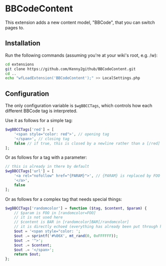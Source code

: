 # BBCodeContent

This extension adds a new content model, "BBCode", that you can switch pages to.

## Installation

Run the following commands (assuming you're at your wiki's root, e.g. /w):
```bash
cd extensions
git clone https://github.com/Kenny2github/BBCodeContent.git
cd ..
echo "wfLoadExtension('BBCodeContent');" >> LocalSettings.php
```

## Configuration
The only configuration variable is `$wgBBCCTags`, which controls how each different BBCode tag is interpreted.

Use it as follows for a simple tag:
```php
$wgBBCCTags['red'] = [
	'<span style="color: red">', // opening tag
	'</span>', // closing tag
	false // if true, this is closed by a newline rather than a [/red]
];
```
Or as follows for a tag with a parameter:
```php
// this is already in there by default
$wgBBCCTags['url'] = [
	'<a rel="nofollow" href="{PARAM}">', // {PARAM} is replaced by FOO in [url=FOO]
	'</a>',
	false
];
```
Or as follows for a complex tag that needs special things:
```php
$wgBBCCTags['randomcolor'] = function ($tag, $content, $param) {
	// $param is FOO in [randomcolor=FOO]
	// it is not used here
	// $content is BAR in [randomcolor]BAR[/randomcolor]
	// it is directly echoed (everything has already been put through htmlspecialchars)
	$out = '<span style="color: ';
	$out .= sprintf('#%06X', mt_rand(0, 0xFFFFFF));
	$out .= '">';
	$out .= $content;
	$out .= '</span>';
	return $out;
};
```
